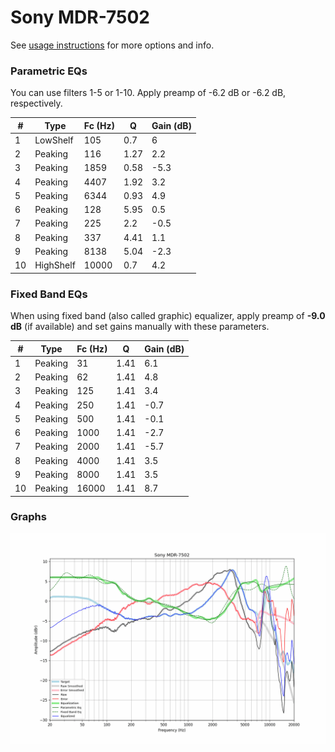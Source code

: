 # Sony MDR-7502
See [usage instructions](https://github.com/jaakkopasanen/AutoEq#usage) for more options and info.

### Parametric EQs
You can use filters 1-5 or 1-10. Apply preamp of -6.2 dB or -6.2 dB, respectively.

|   # | Type      |   Fc (Hz) |    Q |   Gain (dB) |
|-----|-----------|-----------|------|-------------|
|   1 | LowShelf  |       105 | 0.7  |         6   |
|   2 | Peaking   |       116 | 1.27 |         2.2 |
|   3 | Peaking   |      1859 | 0.58 |        -5.3 |
|   4 | Peaking   |      4407 | 1.92 |         3.2 |
|   5 | Peaking   |      6344 | 0.93 |         4.9 |
|   6 | Peaking   |       128 | 5.95 |         0.5 |
|   7 | Peaking   |       225 | 2.2  |        -0.5 |
|   8 | Peaking   |       337 | 4.41 |         1.1 |
|   9 | Peaking   |      8138 | 5.04 |        -2.3 |
|  10 | HighShelf |     10000 | 0.7  |         4.2 |

### Fixed Band EQs
When using fixed band (also called graphic) equalizer, apply preamp of **-9.0 dB** (if available) and set gains manually with these parameters.

|   # | Type    |   Fc (Hz) |    Q |   Gain (dB) |
|-----|---------|-----------|------|-------------|
|   1 | Peaking |        31 | 1.41 |         6.1 |
|   2 | Peaking |        62 | 1.41 |         4.8 |
|   3 | Peaking |       125 | 1.41 |         3.4 |
|   4 | Peaking |       250 | 1.41 |        -0.7 |
|   5 | Peaking |       500 | 1.41 |        -0.1 |
|   6 | Peaking |      1000 | 1.41 |        -2.7 |
|   7 | Peaking |      2000 | 1.41 |        -5.7 |
|   8 | Peaking |      4000 | 1.41 |         3.5 |
|   9 | Peaking |      8000 | 1.41 |         3.5 |
|  10 | Peaking |     16000 | 1.41 |         8.7 |

### Graphs
![](./Sony%20MDR-7502.png)
